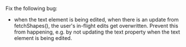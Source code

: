 Fix the following bug:
- when the text element is being edited, when there is an update from fetchShapes(), the user's in-flight edits get overwritten. Prevent this from happening, e.g. by not updating the text property when the text element is being edited.
